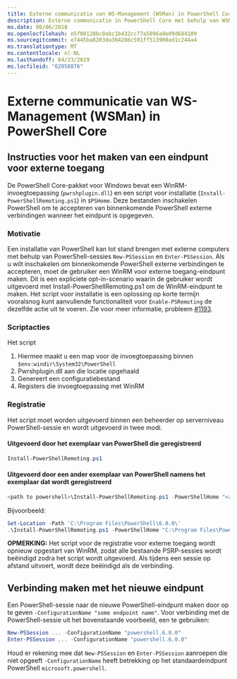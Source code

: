 ```yaml
---
title: Externe communicatie van WS-Management (WSMan) in PowerShell Core
description: Externe communicatie in PowerShell Core met behulp van WSMan
ms.date: 08/06/2018
ms.openlocfilehash: e5f00128bc8ebc1b432cc77a5896a9e09d684109
ms.sourcegitcommit: e7445ba8203da304286c591ff513900ad1c244a4
ms.translationtype: MT
ms.contentlocale: nl-NL
ms.lasthandoff: 04/23/2019
ms.locfileid: "62058876"
---
```

# <a name="ws-management-wsman-remoting-in-powershell-core"></a>Externe communicatie van WS-Management (WSMan) in PowerShell Core

## <a name="instructions-to-create-a-remoting-endpoint"></a>Instructies voor het maken van een eindpunt voor externe toegang

De PowerShell Core-pakket voor Windows bevat een WinRM-invoegtoepassing (`pwrshplugin.dll`) en een script voor installatie (`Install-PowerShellRemoting.ps1`) in `$PSHome`.
Deze bestanden inschakelen PowerShell om te accepteren van binnenkomende PowerShell externe verbindingen wanneer het eindpunt is opgegeven.

### <a name="motivation"></a>Motivatie

Een installatie van PowerShell kan tot stand brengen met externe computers met behulp van PowerShell-sessies `New-PSSession` en `Enter-PSSession`.
Als u wilt inschakelen om binnenkomende PowerShell externe verbindingen te accepteren, moet de gebruiker een WinRM voor externe toegang-eindpunt maken.
Dit is een expliciete opt-in-scenario waarin de gebruiker wordt uitgevoerd met Install-PowerShellRemoting.ps1 om de WinRM-eindpunt te maken.
Het script voor installatie is een oplossing op korte termijn vooralsnog kunt aanvullende functionaliteit voor `Enable-PSRemoting` de dezelfde actie uit te voeren.
Zie voor meer informatie, probleem [#1193](https://github.com/PowerShell/PowerShell/issues/1193).

### <a name="script-actions"></a>Scriptacties

Het script

1. Hiermee maakt u een map voor de invoegtoepassing binnen `$env:windir\System32\PowerShell`
1. Pwrshplugin.dll aan die locatie opgehaald
1. Genereert een configuratiebestand
1. Registers die invoegtoepassing met WinRM

### <a name="registration"></a>Registratie

Het script moet worden uitgevoerd binnen een beheerder op serverniveau PowerShell-sessie en wordt uitgevoerd in twee modi.

#### <a name="executed-by-the-instance-of-powershell-that-it-will-register"></a>Uitgevoerd door het exemplaar van PowerShell die geregistreerd

```powershell
Install-PowerShellRemoting.ps1
```

#### <a name="executed-by-another-instance-of-powershell-on-behalf-of-the-instance-that-it-will-register"></a>Uitgevoerd door een ander exemplaar van PowerShell namens het exemplaar dat wordt geregistreerd

```powershell
<path to powershell>\Install-PowerShellRemoting.ps1 -PowerShellHome "<absolute path to the instance's $PSHOME>"
```

Bijvoorbeeld:

```powershell
Set-Location -Path 'C:\Program Files\PowerShell\6.0.0\'
.\Install-PowerShellRemoting.ps1 -PowerShellHome "C:\Program Files\PowerShell\6.0.0\"
```

**OPMERKING:** Het script voor de registratie voor externe toegang wordt opnieuw opgestart van WinRM, zodat alle bestaande PSRP-sessies wordt beëindigd zodra het script wordt uitgevoerd. Als tijdens een sessie op afstand uitvoert, wordt deze beëindigd als de verbinding.

## <a name="how-to-connect-to-the-new-endpoint"></a>Verbinding maken met het nieuwe eindpunt

Een PowerShell-sessie naar de nieuwe PowerShell-eindpunt maken door op te geven `-ConfigurationName "some endpoint name"`. Voor verbinding met de PowerShell-sessie uit het bovenstaande voorbeeld, een te gebruiken:

```powershell
New-PSSession ... -ConfigurationName "powershell.6.0.0"
Enter-PSSession ... -ConfigurationName "powershell.6.0.0"
```

Houd er rekening mee dat `New-PSSession` en `Enter-PSSession` aanroepen die niet opgeeft `-ConfigurationName` heeft betrekking op het standaardeindpunt PowerShell `microsoft.powershell`.